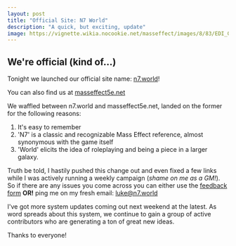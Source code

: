 ```yaml
---
layout: post
title: "Official Site: N7 World"
description: "A quick, but exciting, update"
image: https://vignette.wikia.nocookie.net/masseffect/images/8/83/EDI_Genetic_Analysis.jpg/revision/latest/scale-to-width-down/640?cb=20100618183644
---
```


## We're official (kind of...)

Tonight we launched our official site name: [n7.world](http://n7.world)!

You can also find us at [masseffect5e.net](http://masseffect5e.net)

We waffled between n7.world and masseffect5e.net, landed on the former for the following reasons:
1. It's easy to remember
2. 'N7' is a classic and recognizable Mass Effect reference, almost synonymous with the game itself
3. 'World' elicits the idea of roleplaying and being a piece in a larger galaxy.


Truth be told, I hastily pushed this change out and even fixed a few links while I was actively running a weekly campaign
(_shame on me as a GM!_). So if there are any issues you come across you can either use the [feedback form](https://goo.gl/forms/3wZj8QhlsLv3XOJw1)
__OR!__ ping me on my fresh email: [luke@n7.world](mailto:luke@n7.world)

I've got more system updates coming out next weekend at the latest. As word spreads about this system, we continue to gain a group
of active contributors who are generating a ton of great new ideas.

Thanks to everyone!
